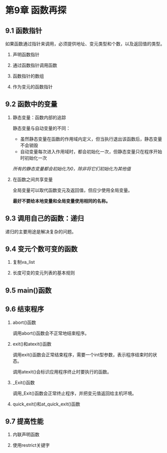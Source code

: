 # 第9章  函数再探

## 9.1 函数指针

如果函数通过指针来调用，必须提供地址、变元类型和个数，以及返回值的类型。

1. 声明函数指针
    
2. 通过函数指针调用函数
   
3. 函数指针的数组

4. 作为变元的函数指针
    
## 9.2 函数中的变量

1. 静态变量：函数内部的追踪
    
    静态变量与自动变量的不同：
    * 虽然静态变量在函数的作用域内定义，但当执行退出该函数后，静态变量不会销毁
    * 自动变量每次进入作用域时，都会初始化一次，但静态变量只在程序开始时初始化一次
    
    *所有的静态变量都会初始化为0，除非将它们初始化为其他值*

2. 在函数之间共享变量
    
    全局变量可以取代函数变元及返回值，但应少使用全局变量。

    **最好不要给本地变量和全局变量使用相同的名称。**

## 9.3 调用自己的函数：递归

递归的主要用途是解决复杂的问题。

## 9.4 变元个数可变的函数

1. 复制va_list
    
2. 长度可变的变元列表的基本规则
    
## 9.5 main()函数

## 9.6 结束程序

1. abort()函数
    
    调用abort()函数会不正常地结束程序。

2. exit()和atexit()函数
    
    调用exit()函数会正常结束程序，需要一个int型参数，表示程序结束时的状态。

    调用atexit()会标识应用程序终止时要执行的函数。

3. _Exit()函数
    
    调用_Exit()函数会正常终止程序，并把变元值返回给主机环境。

4. quick_exit()和at_quick_exit()函数
    
## 9.7 提高性能

1. 内联声明函数
    
2. 使用restrict关键字
    
